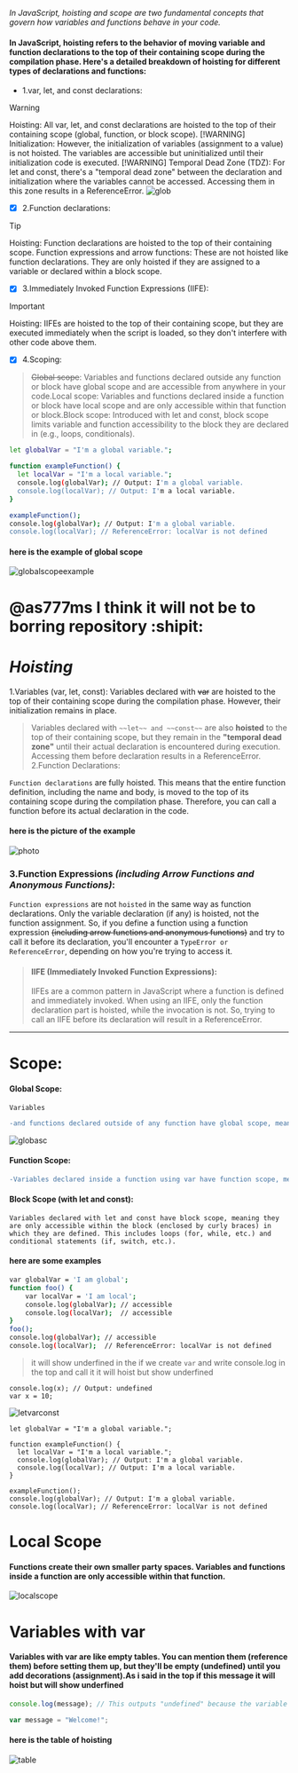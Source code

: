 *In JavaScript, hoisting and scope are two fundamental concepts that govern how variables and functions behave in your code.*
#### In JavaScript, hoisting refers to the behavior of moving variable and function declarations to the top of their containing scope during the compilation phase. Here's a detailed breakdown of hoisting for different types of declarations and functions:
- 1.var, let, and const declarations:

> [!WARNING]
>Hoisting: All var, let, and const declarations are hoisted to the top of their containing scope (global, function, or block scope).
> [!WARNING]
>Initialization: However, the initialization of variables (assignment to a value) is not hoisted. The variables are accessible but uninitialized until their initialization code is executed.
> [!WARNING]
>Temporal Dead Zone (TDZ): For let and const, there's a "temporal dead zone" between the declaration and initialization where the variables cannot be accessed. Accessing them in this zone results in a ReferenceError.
![glob](./picture.jpg)

- [x] 2.Function declarations:
> [!TIP]
>Hoisting: Function declarations are hoisted to the top of their containing scope.
Function expressions and arrow functions: These are not hoisted like function declarations. They are only hoisted if they are assigned to a variable or declared within a block scope.
- [x] 3.Immediately Invoked Function Expressions (IIFE):
> [!IMPORTANT]
> Hoisting: IIFEs are hoisted to the top of their containing scope, but they are executed immediately when the script is loaded, so they don't interfere with other code above them.
- [x] 4.Scoping:
>~~Global scope~~: Variables and functions declared outside any function or block have global scope and are accessible from anywhere in your code.Local scope: Variables and functions declared inside a function or block have local scope and are only accessible within that function or block.Block scope: Introduced with let and const, block scope limits variable and function accessibility to the block they are declared in (e.g., loops, conditionals).
``` bash
let globalVar = "I'm a global variable.";

function exampleFunction() {
  let localVar = "I'm a local variable.";
  console.log(globalVar); // Output: I'm a global variable.
  console.log(localVar); // Output: I'm a local variable.
}

exampleFunction();
console.log(globalVar); // Output: I'm a global variable.
console.log(localVar); // ReferenceError: localVar is not defined
```
#### here is the example of global scope 
![globalscopeexample](./globalscope)

# @as777ms I think it will not be to borring repository :shipit:
# _Hoisting_
1.Variables (var, let, const):
Variables declared with ~~var~~ are hoisted to the top of their containing scope during the compilation phase. However, their initialization remains in place.
>Variables declared with `~~let~~ and ~~const~~` are also **hoisted** to the top of their containing scope, but they remain in the **"temporal dead zone"** until their actual declaration is encountered during execution. Accessing them before declaration results in a ReferenceError.
2.Function Declarations:

`Function declarations` are fully hoisted. This means that the entire function definition, including the name and body, is moved to the top of its containing scope during the compilation phase. Therefore, you can call a function before its actual declaration in the code.
#### here is the picture of the example
![photo](./functiondeclaration)

### 3.Function Expressions *(including Arrow Functions and Anonymous Functions)*:
`Function expressions` are not `hoisted` in the same way as function declarations. Only the variable declaration (if any) is hoisted, not the function assignment. So, if you define a function using a function expression ~~(including arrow functions and anonymous functions)~~ and try to call it before its declaration, you'll encounter a `TypeError or ReferenceError`, depending on how you're trying to access it.

>#### IIFE (Immediately Invoked Function Expressions):
>IIFEs are a common pattern in JavaScript where a function is defined and immediately invoked. When using an IIFE, only the function declaration part is hoisted, while the invocation is not. So, trying to call an IIFE before its declaration will result in a ReferenceError.

___________________________________________

# Scope:

#### Global Scope:
`Variables`
``` diff
-and functions declared outside of any function have global scope, meaning they are accessible from anywhere in the code.
```
![globasc](./globalscope)
#### Function Scope:
```diff
-Variables declared inside a function using var have function scope, meaning they are accessible only within that function. This is true for both regular functions and IIFEs.
```
#### Block Scope (with let and const):
`Variables declared with let and const have block scope, meaning they are only accessible within the block (enclosed by curly braces) in which they are defined. This includes loops (for, while, etc.) and conditional statements (if, switch, etc.).`

#### here are some examples
``` bash
var globalVar = 'I am global';
function foo() {
    var localVar = 'I am local';
    console.log(globalVar); // accessible
    console.log(localVar);  // accessible
}
foo();
console.log(globalVar); // accessible
console.log(localVar);  // ReferenceError: localVar is not defined
```
>it will show underfined in the  if we create `var` and write console.log in the top and call it it will hoist but show underfined
```
console.log(x); // Output: undefined
var x = 10;
```
![letvarconst](./letvarconst.jpg)
```
let globalVar = "I'm a global variable.";

function exampleFunction() {
  let localVar = "I'm a local variable.";
  console.log(globalVar); // Output: I'm a global variable.
  console.log(localVar); // Output: I'm a local variable.
}

exampleFunction();
console.log(globalVar); // Output: I'm a global variable.
console.log(localVar); // ReferenceError: localVar is not defined
```
# Local Scope
#### Functions create their own smaller party spaces. Variables and functions inside a function are only accessible within that function.
![localscope](./localscope)

# Variables with var 
#### Variables with var are like empty tables. You can mention them (reference them) before setting them up, but they'll be empty (undefined) until you add decorations (assignment).As i said in the top if this message it will hoist but will show underfined
``` javascript
console.log(message); // This outputs "undefined" because the variable is hoisted but not assigned

var message = "Welcome!";
```

#### here is the table of hoisting
![table](./tableofhoisting)